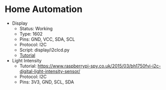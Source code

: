 # Home Automation

- Display
  - Status: Working
  - Type: 1602
  - Pins: GND, VCC, SDA, SCL
  - Protocol: I2C
  - Script: display/i2clcd.py
  - [Tutorial](https://www.electroniclinic.com/raspberry-pi-16x2-lcd-i2c-interfacing-and-python-programming/)
- Light Intensity
  - Tutorial: https://www.raspberrypi-spy.co.uk/2015/03/bh1750fvi-i2c-digital-light-intensity-sensor/
  - Protocol: I2C
  - Pins: 3V3, GND, SCL, SDA
